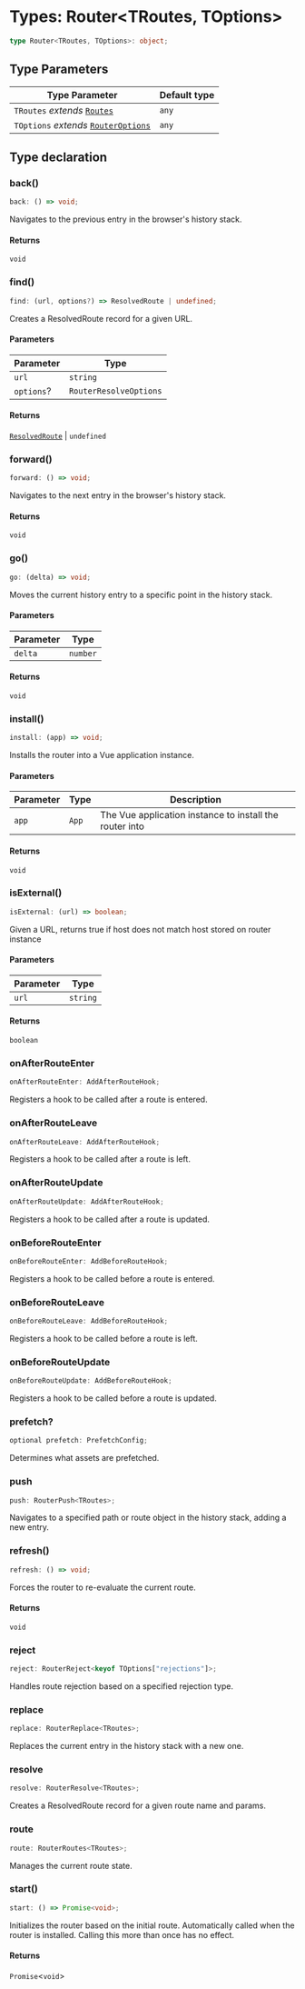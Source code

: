 # Types: Router\<TRoutes, TOptions\>

```ts
type Router<TRoutes, TOptions>: object;
```

## Type Parameters

| Type Parameter | Default type |
| ------ | ------ |
| `TRoutes` *extends* [`Routes`](Routes.md) | `any` |
| `TOptions` *extends* [`RouterOptions`](RouterOptions.md) | `any` |

## Type declaration

### back()

```ts
back: () => void;
```

Navigates to the previous entry in the browser's history stack.

#### Returns

`void`

### find()

```ts
find: (url, options?) => ResolvedRoute | undefined;
```

Creates a ResolvedRoute record for a given URL.

#### Parameters

| Parameter | Type |
| ------ | ------ |
| `url` | `string` |
| `options`? | `RouterResolveOptions` |

#### Returns

[`ResolvedRoute`](ResolvedRoute.md) \| `undefined`

### forward()

```ts
forward: () => void;
```

Navigates to the next entry in the browser's history stack.

#### Returns

`void`

### go()

```ts
go: (delta) => void;
```

Moves the current history entry to a specific point in the history stack.

#### Parameters

| Parameter | Type |
| ------ | ------ |
| `delta` | `number` |

#### Returns

`void`

### install()

```ts
install: (app) => void;
```

Installs the router into a Vue application instance.

#### Parameters

| Parameter | Type | Description |
| ------ | ------ | ------ |
| `app` | `App` | The Vue application instance to install the router into |

#### Returns

`void`

### isExternal()

```ts
isExternal: (url) => boolean;
```

Given a URL, returns true if host does not match host stored on router instance

#### Parameters

| Parameter | Type |
| ------ | ------ |
| `url` | `string` |

#### Returns

`boolean`

### onAfterRouteEnter

```ts
onAfterRouteEnter: AddAfterRouteHook;
```

Registers a hook to be called after a route is entered.

### onAfterRouteLeave

```ts
onAfterRouteLeave: AddAfterRouteHook;
```

Registers a hook to be called after a route is left.

### onAfterRouteUpdate

```ts
onAfterRouteUpdate: AddAfterRouteHook;
```

Registers a hook to be called after a route is updated.

### onBeforeRouteEnter

```ts
onBeforeRouteEnter: AddBeforeRouteHook;
```

Registers a hook to be called before a route is entered.

### onBeforeRouteLeave

```ts
onBeforeRouteLeave: AddBeforeRouteHook;
```

Registers a hook to be called before a route is left.

### onBeforeRouteUpdate

```ts
onBeforeRouteUpdate: AddBeforeRouteHook;
```

Registers a hook to be called before a route is updated.

### prefetch?

```ts
optional prefetch: PrefetchConfig;
```

Determines what assets are prefetched.

### push

```ts
push: RouterPush<TRoutes>;
```

Navigates to a specified path or route object in the history stack, adding a new entry.

### refresh()

```ts
refresh: () => void;
```

Forces the router to re-evaluate the current route.

#### Returns

`void`

### reject

```ts
reject: RouterReject<keyof TOptions["rejections"]>;
```

Handles route rejection based on a specified rejection type.

### replace

```ts
replace: RouterReplace<TRoutes>;
```

Replaces the current entry in the history stack with a new one.

### resolve

```ts
resolve: RouterResolve<TRoutes>;
```

Creates a ResolvedRoute record for a given route name and params.

### route

```ts
route: RouterRoutes<TRoutes>;
```

Manages the current route state.

### start()

```ts
start: () => Promise<void>;
```

Initializes the router based on the initial route. Automatically called when the router is installed. Calling this more than once has no effect.

#### Returns

`Promise`\<`void`\>
